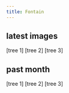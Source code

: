 ```yaml
---
title: Fontain
---
```


## latest images

[tree 1] [tree 2] [tree 3]

## past month

[tree 1] [tree 2] [tree 3]
